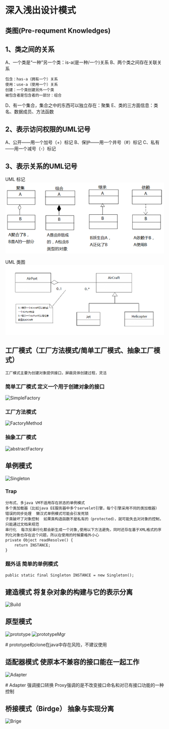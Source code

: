 # 深入浅出设计模式

## 类图(Pre-requment Knowledges)
## 1、类之间的关系
A、一个类是“一种”另一个类：is-a(是一种/一个)关系
B、两个类之间存在关联关系
```
包含：has-a（拥有一个）关系
使用：use-a（使用一个）关系
创建：一个类创建另外一个类
被包含者是包含者的一部分：组合
```
D、有一个集合，集合之中的东西可以独立存在：聚集
E、类的三方面信息：类名、数据成员、方法函数
## 2、表示访问权限的UML记号
A、公开——用一个加号（+）标记
B、保护——用一个井号（#）标记
C、私有——用一个减号（-）标记
## 3、表示关系的UML记号
UML 标记
![UMLmarkup](https://github.com/rayshaw001/common-pictures/blob/master/designPattern/UMLMarkup.png?raw=true)

UML 类图
![classMap](https://github.com/rayshaw001/common-pictures/blob/master/designPattern/classMap.png?raw=true)

## 工厂模式（工厂方法模式/简单工厂模式、抽象工厂模式）
```工厂模式主要为创建对象提供接口，屏蔽具体创建过程，灵活```
### 简单工厂模式    定义一个用于创建对象的接口
![SimpleFactory](https://github.com/rayshaw001/common-pictures/blob/master/designPattern/simpleFactory.JPG?raw=true)
### 工厂方法模式
![FactoryMethod](https://github.com/rayshaw001/common-pictures/blob/master/designPattern/factoryMethod.JPG?raw=true)
### 抽象工厂模式
![abstractFactory](https://github.com/rayshaw001/common-pictures/blob/master/designPattern/abstractFactory.JPG?raw=true)


## 单例模式
![Singleton](https://github.com/rayshaw001/common-pictures/blob/master/designPattern/Singleton.JPG?raw=true)
### Trap
```
分布式、多java VM不适用存在状态的单例模式
多个类加载器（比如java EE服务器中多个servelet引擎，每个引擎采用不同的类加载器）
错误的同步处理  懒汉式单例模式可能会引发死锁
子类破坏了对象控制  如果类构造函数不是私有的（protected），就可能失去对对象的控制，只能通过文档来规范
串行化  每次反串行化都会新生成一个对象,使用以下方法避免，同时还存在基于XML格式的序列化对象也存在这个问题，所以在使用的时候要格外小心
private Object readResolve() {   
    return INSTANCE;   
}   
```

### 题外话  简单的单例模式
```
public static final Singleton INSTANCE = new Singleton();
```

## 建造模式 将复杂对象的构建与它的表示分离
![Build](https://github.com/rayshaw001/common-pictures/blob/master/designPattern/build.JPG?raw=true)
## 原型模式
![prototype](https://github.com/rayshaw001/common-pictures/blob/master/designPattern/prototype.JPG?raw=true)
![prototypeMgr](https://github.com/rayshaw001/common-pictures/blob/master/designPattern/prototypeMgr.JPG?raw=true)

\# prototype和clone在java中存在风险，不建议使用

## 适配器模式   使原本不兼容的接口能在一起工作
![Adapter](https://github.com/rayshaw001/common-pictures/blob/master/designPattern/Adapter.JPG?raw=true)

\# Adapter 强调接口转换     Proxy强调的是不改变接口命名和对已有接口功能的一种控制

## 桥接模式（Birdge）       抽象与实现分离
![Brige](https://github.com/rayshaw001/common-pictures/blob/master/designPattern/Brige.JPG?raw=true)

